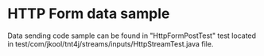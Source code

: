 # HTTP Form data sample

Data sending code sample can be found in "HttpFormPostTest" test located in
test/com/jkool/tnt4j/streams/inputs/HttpStreamTest.java file.